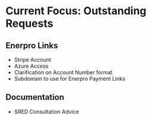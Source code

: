 # Current Focus: Outstanding Requests

## Enerpro Links
- Stripe Account
- Azure Access
- Clarification on Account Number format
- Subdomain to use for Enerpro Payment Links

## Documentation
- SRED Consultation Advice
